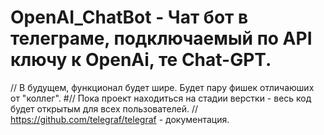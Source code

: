 # OpenAI_ChatBot - Чат бот в телеграме, подключаемый по API ключу к OpenAi, те Chat-GPT.
// В будущем, функционал будет шире. Будет пару фишек отличаюших от "коллег". 
#// Пока проект находиться на стадии верстки - весь код будет открытым для всех пользователей. 
// https://github.com/telegraf/telegraf - документация.
